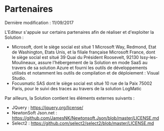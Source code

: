# Partenaires

Dernière modification : 11/09/2017

L'Editeur s'appuie sur certains partenaires afin de réaliser et d'exploiter la Solution :

*   Microsoft, dont le siège social est situé 1 Microsoft Way, Redmond, Etat de Washington, Etats Unis, et la filiale française Microsoft France, dont le siège social est situé 39 Quai du Président Roosevelt, 92130 Issy-les-Moulineaux, assure l'hébergement de la Solution en mode SaaS au travers de sa solution Azure et fourni les outils de développements utilisés et notamment les outils de compilation et de déploiement : Visual Studio.
*   Focusmatic SAS dont le siège social est situé 10 rue de la Paix 75002 Paris, pour le suivi des traces au travers de la solution LogMatic

Par ailleurs, la Solution contient les éléments externes suivants :

*   JQuery : https://jquery.org/license/
*   NewtonSoft Json.net : https://github.com/JamesNK/Newtonsoft.Json/blob/master/LICENSE.md
*   Select2 : https://github.com/select2/select2/blob/master/LICENSE.md